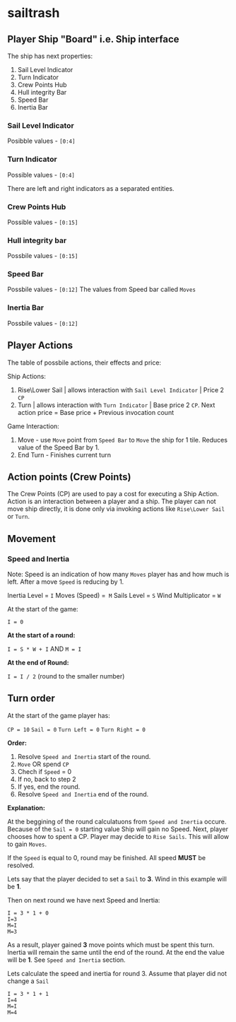 # sailtrash

## Player Ship "Board" i.e. Ship interface

The ship has next properties:

1. Sail Level Indicator
2. Turn Indicator
3. Crew Points Hub
4. Hull integrity Bar
5. Speed Bar
6. Inertia Bar

### Sail Level Indicator
  Posibble values - `[0:4]`
  
### Turn Indicator
  Possible values - `[0:4]`

  There are left and right indicators as a separated entities.

### Crew Points Hub
  Possible values - `[0:15]`

### Hull integrity bar
  Possbile values - `[0:15]`
  
### Speed Bar
  Possbile values - `[0:12]`
  The values from Speed bar called `Moves`
  
### Inertia Bar
  Possbile values - `[0:12]`


## Player Actions

The table of possbile actions, their effects and price:

Ship Actions: 

1. Rise\Lower Sail | allows interaction with `Sail Level Indicator` | Price 2 `CP`
2. Turn | allows interaction with `Turn Indicator` | Base price 2 `CP`. Next action price = Base price + Previous invocation count

Game Interaction:

1. Move - use `Move` point from `Speed Bar` to `Move` the ship for 1 tile. Reduces value of the Speed Bar by 1.
2. End Turn - Finishes current turn


## Action points (Crew Points)

The Crew Points (CP) are used to pay a cost for executing a Ship Action.
Action is an interaction between a player and a ship. The player can not move ship directly, it is done only via invoking actions like `Rise\Lower Sail` or `Turn`.


## Movement

### Speed and Inertia

Note: Speed is an indication of how many `Moves` player has and how much is left. After a move `Speed` is reducing by 1.

Inertia Level = `I`
Moves (Speed) =` M`
Sails Level = `S`
Wind Multiplicator = `W`

At the start of the game:

`I = 0`

**At the start of a round:**

`I = S * W + I`
AND
`M = I`

**At the end of Round:**

`I = I / 2` (round to the smaller number)


## Turn order

At the start of the game player has:

`CP = 10`
`Sail = 0`
`Turn Left = 0`
`Turn Right = 0`

**Order:**
 1. Resolve `Speed and Inertia` start of the round.
 2. `Move` OR spend `CP`
 3. Chech if `Speed` = 0
 4. If no, back to step 2
 5. If yes, end the round.
 6. Resolve `Speed and Inertia` end of the round.

**Explanation:**

At the beggining of the round calculatuons from `Speed and Inertia` occure. Because of the `Sail = 0` starting value Ship will gain no Speed.
Next, player chooses how to spent a CP. Player may decide to `Rise Sails`. This will allow to gain `Moves`.

If the `Speed` is equal to 0, round may be finished. All speed **MUST** be resolved.

Lets say that the player decided to set a `Sail` to **3**.
Wind in this example will be **1**.

Then on next round we have next Speed and Inertia:

``` 
I = 3 * 1 + 0
I=3
M=I
M=3
```

As a result, player gained **3** move points which must be spent this turn. Inertia will remain the same until the end of the round. At the end the value will be **1**. See `Speed and Inertia` section.

Lets calculate the speed and inertia for round 3. Assume that player did not change a `Sail`

``` 
I = 3 * 1 + 1
I=4
M=I
M=4
```


